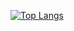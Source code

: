 [![Top Langs](https://github-readme-stats.vercel.app/api/top-langs/?username=As1ss&size_weight=0.5&count_weight=0.5)](https://github.com/As1ss/github-readme-stats)


